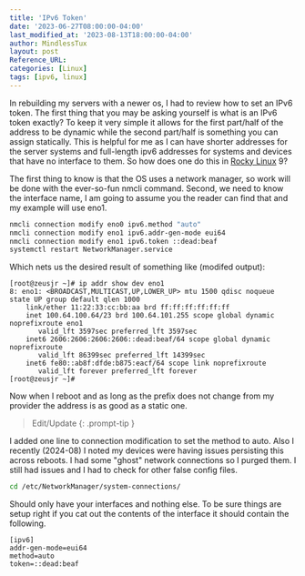 ```yaml
---
title: 'IPv6 Token'
date: '2023-06-27T08:00:00-04:00'
last_modified_at: '2023-08-13T18:00:00-04:00'
author: MindlessTux
layout: post
Reference_URL:
categories: [Linux]
tags: [ipv6, linux]
---
```

In rebuilding my servers with a newer os, I had to review how to set an IPv6 token.  The first thing that you may be asking yourself is what is an IPv6 token exactly?  To keep it very simple it allows for the first part/half of the address to be dynamic while the second part/half is something you can assign statically.  This is helpful for me as I can have shorter addresses for the server systems and full-length ipv6 addresses for systems and devices that have no interface to them.  So how does one do this in [Rocky Linux](https://rockylinux.org/) 9?

<!--readmore-->

The first thing to know is that the OS uses a network manager, so work will be done with the ever-so-fun nmcli command.  Second, we need to know the interface name, I am going to assume you the reader can find that and my example will use eno1.

```bash
nmcli connection modify eno0 ipv6.method "auto"
nmcli connection modify eno1 ipv6.addr-gen-mode eui64
nmcli connection modify eno1 ipv6.token ::dead:beaf
systemctl restart NetworkManager.service
```

Which nets us the desired result of something like (modifed output):
```
[root@zeusjr ~]# ip addr show dev eno1
8: eno1: <BROADCAST,MULTICAST,UP,LOWER_UP> mtu 1500 qdisc noqueue state UP group default qlen 1000
    link/ether 11:22:33:cc:bb:aa brd ff:ff:ff:ff:ff:ff
    inet 100.64.100.64/23 brd 100.64.101.255 scope global dynamic noprefixroute eno1
       valid_lft 3597sec preferred_lft 3597sec
    inet6 2606:2606:2606:2606::dead:beaf/64 scope global dynamic noprefixroute 
       valid_lft 86399sec preferred_lft 14399sec
    inet6 fe80::ab8f:dfde:b875:eacf/64 scope link noprefixroute 
       valid_lft forever preferred_lft forever
[root@zeusjr ~]# 
```

Now when I reboot and as long as the prefix does not change from my provider the address is as good as a static one.

> Edit/Update
{: .prompt-tip }


I added one line to connection modification to set the method to auto.  Also I recently (2024-08) I noted my devices were having issues persisting this across reboots.  I had some "ghost" network connections so I purged them.  I still had issues and I had to check for other false config files.

```bash
cd /etc/NetworkManager/system-connections/
```

Should only have your interfaces and nothing else.  To be sure things are setup right if you cat out the contents of the interface it should contain the following.

```
[ipv6]
addr-gen-mode=eui64
method=auto
token=::dead:beaf
```

